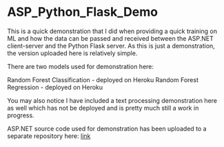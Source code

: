 # ASP_Python_Flask_Demo

This is a quick demonstration that I did when providing a quick training on ML and how the data can be passed and received between the ASP.NET client-server and the Python Flask server. As this is just a demonstration, the version uploaded here is relatively simple.

There are two models used for demonstration here:

Random Forest Classification - deployed on Heroku
Random Forest Regression - deployed on Heroku

You may also notice I have included a text processing demonstration here as well which has not be deployed and is pretty much still a work in progress.

ASP.NET source code used for demonstration has been uploaded to a separate repository here: <a href="https://github.com/lmheng/ASP_Python_Demo_Server">link</a>
